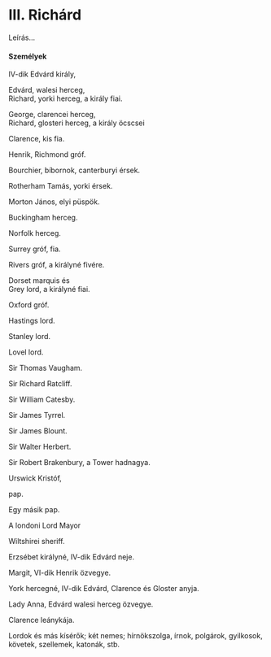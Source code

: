 <!-- ======================================================================
--- Search engine
title:          III. Richárd
keywords:       III. Richárd, királydráma
description:    William Shakespeare: III. Richárd.
--- Menu system
order:          20
text:           III. Richárd
hidden:         false
umbel:          false
--- Page properties
id:             /histories/richard-iii
document:       
layout:         layout-2-left
$-left:         play-list
searchable:     true
======================================================================= -->

# III. Richárd

Leírás...

#### Személyek

IV-dik Edvárd király,

Edvárd, walesi herceg,  
Richard, yorki herceg, a király fiai.

George, clarencei herceg,  
Richard, glosteri herceg, a király öcscsei

Clarence, kis fia.

Henrik, Richmond gróf.

Bourchier, bíbornok, canterburyi érsek.

Rotherham Tamás, yorki érsek.

Morton János, elyi püspök.

Buckingham herceg.

Norfolk herceg.

Surrey gróf, fia.

Rivers gróf, a királyné fivére.

Dorset marquis és  
Grey lord, a királyné fiai.

Oxford gróf.

Hastings lord.

Stanley lord.

Lovel lord.

Sir Thomas Vaugham.

Sir Richard Ratcliff.

Sir William Catesby.

Sir James Tyrrel.

Sir James Blount.

Sir Walter Herbert.

Sir Robert Brakenbury, a Tower hadnagya.

Urswick Kristóf,

pap.

Egy másik pap.

A londoni Lord Mayor

Wiltshirei sheriff.

Erzsébet királyné, IV-dik Edvárd neje.

Margit, VI-dik Henrik özvegye.

York hercegné, IV-dik Edvárd, Clarence és Gloster anyja.

Lady Anna, Edvárd walesi herceg özvegye.

Clarence leánykája.

Lordok és más kísérők; két nemes; hírnökszolga, írnok,
polgárok, gyilkosok, követek, szellemek, katonák, stb.
